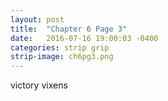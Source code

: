 ```yaml
---
layout: post
title:  "Chapter 6 Page 3"
date:   2016-07-16 19:00:03 -0400
categories: strip grip
strip-image: ch6pg3.png
---
```

victory vixens   
